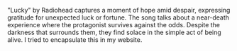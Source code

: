 "Lucky" by Radiohead captures a moment of hope amid despair, expressing gratitude for unexpected luck or fortune. The song talks about a near-death experience where the protagonist survives against the odds. Despite the darkness that surrounds them, they find solace in the simple act of being alive. I tried to encapsulate this in my website.
